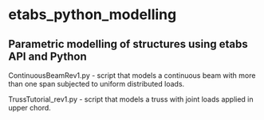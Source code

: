# etabs_python_modelling
## Parametric modelling of structures using etabs API and Python

ContinuousBeamRev1.py - script that models a continuous beam with more than one span subjected to uniform distributed loads.

TrussTutorial_rev1.py - script that models a truss with joint loads applied in upper chord.
